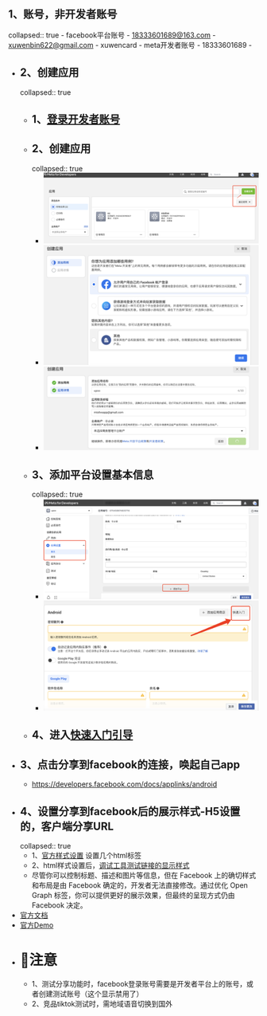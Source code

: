 ## 1、账号，非开发者账号
collapsed:: true
	- facebook平台账号
		- 18333601689@163.com
		- xuwenbin622@gmail.com
		- xuwencard
	- meta开发者账号
		- 18333601689
		-
- ## 2、创建应用
  collapsed:: true
	- ## 1、[登录开发者账号]([https://www.facebook.com/login/device-based/regular/login/?login_attempt=1&next=https%3A%2F%2Fwww.facebook.com%2Findex.php%3Fnext%3Dhttps%253A%252F%252Fdevelopers.facebook.com%252Fasync%252Fregistration%252Fdialog%252F%253Fsrc%253Ddefault&lwv=100](https://www.facebook.com/login/device-based/regular/login/?login_attempt=1&next=https%3A%2F%2Fwww.facebook.com%2Findex.php%3Fnext%3Dhttps%253A%252F%252Fdevelopers.facebook.com%252Fasync%252Fregistration%252Fdialog%252F%253Fsrc%253Ddefault&lwv=100))
	- ## 2、创建应用
	  collapsed:: true
		- ![image.png](../assets/image_1700458603181_0.png)
		- ![image.png](../assets/image_1700458667688_0.png)
		- ![image.png](../assets/image_1700458702822_0.png)
	- ## 3、添加平台设置基本信息
	  collapsed:: true
		- ![image.png](../assets/image_1700458781855_0.png)
		- ![image.png](../assets/image_1700458806606_0.png)
	- ## 4、进入[快速入门引导](https://developers.facebook.com/quickstarts/670458974920716/?platform=android)
- ## 3、点击分享到facebook的连接，唤起自己app
	- https://developers.facebook.com/docs/applinks/android
- ## 4、设置分享到facebook后的展示样式-H5设置的，客户端分享URL
  collapsed:: true
	- 1、[官方样式设置](https://developers.facebook.com/docs/sharing/webmasters#markup)  设置几个html标签
	- 2、html样式设置后，[调试工具测试链接的显示样式](https://developers.facebook.com/tools/debug/)
	- 尽管你可以控制标题、描述和图片等信息，但在 Facebook 上的确切样式和布局是由 Facebook 确定的，开发者无法直接修改。通过优化 Open Graph 标签，你可以提供更好的展示效果，但最终的呈现方式仍由 Facebook 决定。
- [官方文档](https://developers.facebook.com/docs/sharing/android)
- [官方Demo](https://github.com/facebook/facebook-android-sdk)
- # 注意
	- 1、测试分享功能时，facebook登录账号需要是开发者平台上的账号，或者创建测试账号（这个显示禁用了）
	- 2、竞品tiktok测试时，需地域语音切换到国外